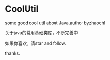 # CoolUtil
some good cool util about Java.author byzhaochl

关于java的常用基础类库，不断完善中

如果你喜欢，请star and follow.

thanks.
